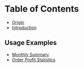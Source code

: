 # Table of Contents

* [Origin](ORIGIN.md)
* [Introduction](README.md)

## Usage Examples

* [Monthly Summary](Example/Monthly-Summary.md)
* [Order Profit Statistics](Example/Order-Profit-Statistics.md)